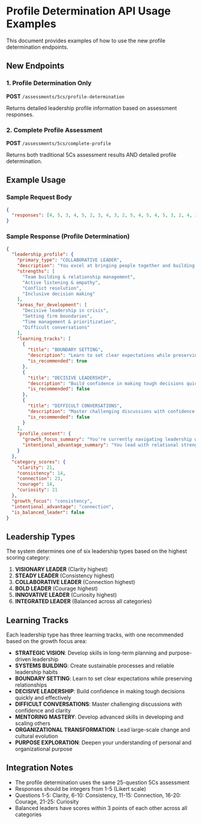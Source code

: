 # Profile Determination API Usage Examples

This document provides examples of how to use the new profile determination endpoints.

## New Endpoints

### 1. Profile Determination Only
**POST** `/assessments/5cs/profile-determination`

Returns detailed leadership profile information based on assessment responses.

### 2. Complete Profile Assessment
**POST** `/assessments/5cs/complete-profile`

Returns both traditional 5Cs assessment results AND detailed profile determination.

## Example Usage

### Sample Request Body
```json
{
  "responses": [4, 5, 3, 4, 5, 2, 3, 4, 3, 2, 5, 4, 5, 4, 5, 3, 2, 4, 3, 2, 4, 5, 3, 4, 5]
}
```

### Sample Response (Profile Determination)
```json
{
  "leadership_profile": {
    "primary_type": "COLLABORATIVE LEADER",
    "description": "You excel at bringing people together and building consensus. Your strength lies in creating inclusive environments.",
    "strengths": [
      "Team building & relationship management",
      "Active listening & empathy",
      "Conflict resolution",
      "Inclusive decision making"
    ],
    "areas_for_development": [
      "Decisive leadership in crisis",
      "Setting firm boundaries",
      "Time management & prioritization",
      "Difficult conversations"
    ],
    "learning_tracks": [
      {
        "title": "BOUNDARY SETTING",
        "description": "Learn to set clear expectations while preserving relationships",
        "is_recommended": true
      },
      {
        "title": "DECISIVE LEADERSHIP",
        "description": "Build confidence in making tough decisions quickly and effectively",
        "is_recommended": false
      },
      {
        "title": "DIFFICULT CONVERSATIONS",
        "description": "Master challenging discussions with confidence and clarity",
        "is_recommended": false
      }
    ],
    "profile_content": {
      "growth_focus_summary": "You're currently navigating leadership without a clear anchor. You may feel pulled in multiple directions, often reacting to urgent needs while struggling to prioritize what truly matters. This can lead to decision fatigue and a lack of long-term direction for your team.",
      "intentional_advantage_summary": "You lead with relational strength—creating safe spaces where others feel seen, heard, and valued. Your challenge now is to use that connection as a force for growth and accountability."
    }
  },
  "category_scores": {
    "clarity": 21,
    "consistency": 14,
    "connection": 23,
    "courage": 14,
    "curiosity": 21
  },
  "growth_focus": "consistency",
  "intentional_advantage": "connection",
  "is_balanced_leader": false
}
```

## Leadership Types

The system determines one of six leadership types based on the highest scoring category:

1. **VISIONARY LEADER** (Clarity highest)
2. **STEADY LEADER** (Consistency highest)
3. **COLLABORATIVE LEADER** (Connection highest)
4. **BOLD LEADER** (Courage highest)
5. **INNOVATIVE LEADER** (Curiosity highest)
6. **INTEGRATED LEADER** (Balanced across all categories)

## Learning Tracks

Each leadership type has three learning tracks, with one recommended based on the growth focus area:

- **STRATEGIC VISION**: Develop skills in long-term planning and purpose-driven leadership
- **SYSTEMS BUILDING**: Create sustainable processes and reliable leadership habits
- **BOUNDARY SETTING**: Learn to set clear expectations while preserving relationships
- **DECISIVE LEADERSHIP**: Build confidence in making tough decisions quickly and effectively
- **DIFFICULT CONVERSATIONS**: Master challenging discussions with confidence and clarity
- **MENTORING MASTERY**: Develop advanced skills in developing and scaling others
- **ORGANIZATIONAL TRANSFORMATION**: Lead large-scale change and cultural evolution
- **PURPOSE EXPLORATION**: Deepen your understanding of personal and organizational purpose

## Integration Notes

- The profile determination uses the same 25-question 5Cs assessment
- Responses should be integers from 1-5 (Likert scale)
- Questions 1-5: Clarity, 6-10: Consistency, 11-15: Connection, 16-20: Courage, 21-25: Curiosity
- Balanced leaders have scores within 3 points of each other across all categories
